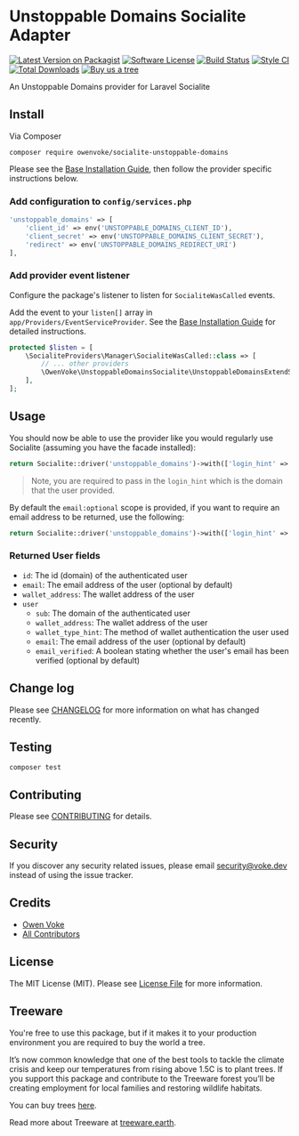 # Unstoppable Domains Socialite Adapter

[![Latest Version on Packagist][ico-version]][link-packagist]
[![Software License][ico-license]](LICENSE.md)
[![Build Status][ico-github-actions]][link-github-actions]
[![Style CI][ico-styleci]][link-styleci]
[![Total Downloads][ico-downloads]][link-downloads]
[![Buy us a tree][ico-treeware-gifting]][link-treeware-gifting]

An Unstoppable Domains provider for Laravel Socialite

## Install

Via Composer

```shell
composer require owenvoke/socialite-unstoppable-domains
```

Please see the [Base Installation Guide](https://socialiteproviders.com/usage), then follow the provider specific instructions below.

### Add configuration to `config/services.php`

```php
'unstoppable_domains' => [    
    'client_id' => env('UNSTOPPABLE_DOMAINS_CLIENT_ID'),  
    'client_secret' => env('UNSTOPPABLE_DOMAINS_CLIENT_SECRET'),  
    'redirect' => env('UNSTOPPABLE_DOMAINS_REDIRECT_URI') 
],
```

### Add provider event listener

Configure the package's listener to listen for `SocialiteWasCalled` events.

Add the event to your `listen[]` array in `app/Providers/EventServiceProvider`. See the [Base Installation Guide](https://socialiteproviders.com/usage) for detailed instructions.

```php
protected $listen = [
    \SocialiteProviders\Manager\SocialiteWasCalled::class => [
        // ... other providers
        \OwenVoke\UnstoppableDomainsSocialite\UnstoppableDomainsExtendSocialite::class,
    ],
];
```

## Usage

You should now be able to use the provider like you would regularly use Socialite (assuming you have the facade installed):

```php
return Socialite::driver('unstoppable_domains')->with(['login_hint' => $domain])->redirect();
```

> Note, you are required to pass in the `login_hint` which is the domain that the user provided.

By default the `email:optional` scope is provided, if you want to require an email address to be returned, use the following:

```php
return Socialite::driver('unstoppable_domains')->with(['login_hint' => $domain])->scopes(['email'])->redirect();
```

### Returned User fields

- `id`: The id (domain) of the authenticated user
- `email`: The email address of the user (optional by default)
- `wallet_address`: The wallet address of the user
- `user`
  - `sub`: The domain of the authenticated user
  - `wallet_address`: The wallet address of the user
  - `wallet_type_hint`: The method of wallet authentication the user used
  - `email`: The email address of the user (optional by default)
  - `email_verified`: A boolean stating whether the user's email has been verified (optional by default)

## Change log

Please see [CHANGELOG](CHANGELOG.md) for more information on what has changed recently.

## Testing

```shell
composer test
```

## Contributing

Please see [CONTRIBUTING](.github/CONTRIBUTING.md) for details.

## Security

If you discover any security related issues, please email security@voke.dev instead of using the issue tracker.

## Credits

- [Owen Voke][link-author]
- [All Contributors][link-contributors]

## License

The MIT License (MIT). Please see [License File](LICENSE.md) for more information.

## Treeware

You're free to use this package, but if it makes it to your production environment you are required to buy the world a tree.

It’s now common knowledge that one of the best tools to tackle the climate crisis and keep our temperatures from rising above 1.5C is to plant trees. If you support this package and contribute to the Treeware forest you’ll be creating employment for local families and restoring wildlife habitats.

You can buy trees [here][link-treeware-gifting].

Read more about Treeware at [treeware.earth][link-treeware].

[ico-version]: https://img.shields.io/packagist/v/owenvoke/socialite-unstoppable-domains.svg?style=flat-square
[ico-license]: https://img.shields.io/badge/license-MIT-brightgreen.svg?style=flat-square
[ico-github-actions]: https://img.shields.io/github/workflow/status/owenvoke/socialite-unstoppable-domains/Tests.svg?style=flat-square
[ico-styleci]: https://styleci.io/repos/440505448/shield
[ico-downloads]: https://img.shields.io/packagist/dt/owenvoke/socialite-unstoppable-domains.svg?style=flat-square
[ico-treeware-gifting]: https://img.shields.io/badge/Treeware-%F0%9F%8C%B3-lightgreen?style=flat-square

[link-packagist]: https://packagist.org/packages/owenvoke/socialite-unstoppable-domains
[link-github-actions]: https://github.com/owenvoke/socialite-unstoppable-domains/actions
[link-styleci]: https://styleci.io/repos/440505448
[link-downloads]: https://packagist.org/packages/owenvoke/socialite-unstoppable-domains
[link-treeware]: https://treeware.earth
[link-treeware-gifting]: https://ecologi.com/owenvoke?gift-trees
[link-author]: https://github.com/owenvoke
[link-contributors]: ../../contributors
